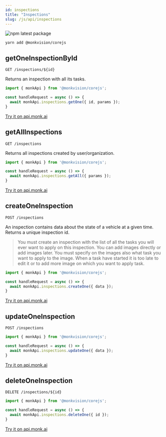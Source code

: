 ```yaml
---
id: inspections
title: "Inspections"
slug: /js/api/inspections
---
```


![npm latest package](https://img.shields.io/npm/v/@monkvision/corejs/latest.svg)

```yarn
yarn add @monkvision/corejs
```

## getOneInspectionById
`GET /inspections/${id}`

Returns an inspection with all its tasks.

```javascript
import { monkApi } from '@monkvision/corejs';

const handleRequest = async () => {
  await monkApi.inspections.getOne({ id, params });
}
```

[Try it on api.monk.ai](https://api.monk.ai/v1/apidocs/#/Inspection/get_inspection)

## getAllInspections
`GET /inspections`

Returns all inspections created by user/organization.

```javascript
import { monkApi } from '@monkvision/corejs';

const handleRequest = async () => {
  await monkApi.inspections.getAll({ params });
}
```

[Try it on api.monk.ai](https://api.monk.ai/v1/apidocs/#/Inspection/get_all_inspections)

## createOneInspection
`POST /inspections`

An inspection contains data about the state of a vehicle at a given time. Returns a unique inspection id.

> You must create an inspection with the list of all the tasks
you will ever want to apply on this inspection.
You can add images directly or add images later.
You must specify on the images also what task you want to apply to the image.
When a task have started it is too late to edit it
or to add more image on which you want to apply task.


```javascript
import { monkApi } from '@monkvision/corejs';

const handleRequest = async () => {
  await monkApi.inspections.createOne({ data });
}
```

[Try it on api.monk.ai](https://api.monk.ai/v1/apidocs/#/Inspection/post_inspection)

## updateOneInspection
`POST /inspections`

```javascript
import { monkApi } from '@monkvision/corejs';

const handleRequest = async () => {
  await monkApi.inspections.updateOne({ data });
}
```

[Try it on api.monk.ai](https://api.monk.ai/v1/apidocs/#/Inspection/post_inspection)

## deleteOneInspection
`DELETE /inspections/${id}`

```javascript
import { monkApi } from '@monkvision/corejs';

const handleRequest = async () => {
  await monkApi.inspections.deleteOne({ id });
}
```

[Try it on api.monk.ai](https://api.monk.ai/v1/apidocs/#/Inspection/delete_inspection)
